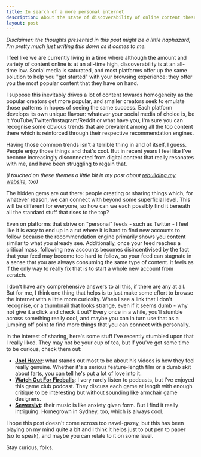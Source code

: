 ```yaml
---
title: In search of a more personal internet
description: About the state of discoverability of online content these days.
layout: post
---
```


*Disclaimer: the thoughts presented in this post might be a little haphazard, I'm pretty much just writing this down as it comes to me.*

I feel like we are currently living in a time where although the amount and variety of content online is at an all-time high, discoverability is at an all-time low. Social media is saturated, and most platforms offer up the same solution to help you "get started" with your browsing experience: they offer you the most popular content that they have on hand.

I suppose this inevitably drives a lot of content towards homogeneity as the popular creators get more popular, and smaller creators seek to emulate those patterns in hopes of seeing the same success. Each platform develops its own unique flavour: whatever your social media of choice is, be it YouTube/Twitter/Instagram/Reddit or what have you, I'm sure you can recognise some obvious trends that are prevalent among all the top content there which is reinforced through their respective recommendation engines.

Having those common trends isn't a terrible thing in and of itself, I guess. People enjoy those things and that's cool. But in recent years I feel like I've become increasingly disconnected from digital content that really resonates with me, and have been struggling to regain that. 

*(I touched on these themes a little bit in my post about [rebuilding my website](/posts/on-rebuilding-my-website/), too)*

The hidden gems are out there: people creating or sharing things which, for whatever reason, we can connect with beyond some superficial level. This will be different for everyone, so how can we each possibly find it beneath all the standard stuff that rises to the top?

Even on platforms that strive on "personal" feeds - such as Twitter - I feel like it is easy to end up in a rut where it is hard to find new accounts to follow because the recommendation engine primarily shows you content similar to what you already see. Additionally, once your feed reaches a critical mass, following new accounts becomes disincentivised by the fact that your feed may become too hard to follow, so your feed can stagnate in a sense that you are always consuming the same type of content. It feels as if the only way to really fix that is to start a whole new account from scratch.

I don't have any comprehensive answers to all this, if there are any at all. But for me, I think one thing that helps is to just make some effort to browse the internet with a little more curiosity. When I see a link that I don't recognise, or a thumbnail that looks strange, even if it seems dumb - why not give it a click and check it out? Every once in a while, you'll stumble across something really cool, and maybe you can in turn use that as a jumping off point to find more things that you can connect with personally.

In the interest of sharing, here's some stuff I've recently stumbled upon that I really liked. They may not be your cup of tea, but if you've got some time to be curious, check them out:

- [**Joel Haver**](https://www.youtube.com/c/MakingShorts/videos): what stands out most to be about his videos is how they feel really genuine. Whether it's a serious feature-length film or a dumb skit about farts, you can tell he's put a lot of love into it.
- [**Watch Out For Fireballs**](https://www.watchoutforfireballs.com/): I very rarely listen to podcasts, but I've enjoyed this game club podcast. They discuss each game at length with enough critique to be interesting but without sounding like armchair game designers.
- [**Sewerslvt**](https://sewerslvt.com/): their music is like anxiety given form. But I find it really intriguing. Homegrown in Sydney, too, which is always cool.

I hope this post doesn't come across too navel-gazey, but this has been playing on my mind quite a bit and I think it helps just to put pen to paper (so to speak), and maybe you can relate to it on some level.

Stay curious, folks.